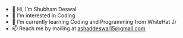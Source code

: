 - 👋 Hi, I’m Shubham Deswal
- 👀 I’m interested in Coding
- 🌱 I’m currently learning Coding and Programming from WhiteHat Jr
- 📫 Reach me by mailing at ashaddeswal15@gmail.com

<!---
Shubham814/Shubham814 is a ✨ special ✨ repository because its `README.md` (this file) appears on your GitHub profile.
You can click the Preview link to take a look at your changes.
--->
